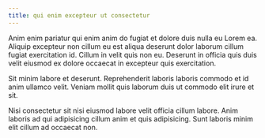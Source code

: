 ```yaml
---
title: qui enim excepteur ut consectetur
---
```


Anim enim pariatur qui enim anim do fugiat et dolore duis nulla eu Lorem ea. Aliquip excepteur non cillum eu est aliqua deserunt dolor laborum cillum fugiat exercitation id. Cillum in velit quis non eu. Deserunt in officia quis duis velit eiusmod ex dolore occaecat in excepteur quis exercitation.

Sit minim labore et deserunt. Reprehenderit laboris laboris commodo et id anim ullamco velit. Veniam mollit quis laborum duis ut commodo elit irure et sit.

Nisi consectetur sit nisi eiusmod labore velit officia cillum labore. Anim laboris ad qui adipisicing cillum anim et quis adipisicing. Sunt laboris minim elit cillum ad occaecat non.